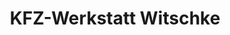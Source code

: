 ---
title: "KFZ-Werkstatt Witschke"
url: /wolfenbuettel/kfz-werkstatt-witschke/
shop: Autowerkstatt
---